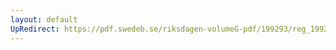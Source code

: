 ```yaml
---
layout: default
UpRedirect: https://pdf.swedeb.se/riksdagen-volumeG-pdf/199293/reg_199293/reg_199293_0474.pdf
---
```

